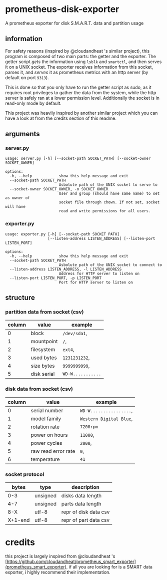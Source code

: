 # prometheus-disk-exporter

A prometheus exporter for disk S.M.A.R.T. data and partition usage

## information

For safety reasons (inspired by @cloudandheat 's similar project),
this program is composed of two main parts: the getter and the exporter.
The getter script *gets* the information using `lsblk` and `smartctl`, and
then serves it on a UNIX socket. The exporter receives information from 
this socket, parses it, and *serves* it as prometheus metrics with an http
server (by default on port `9313`).

This is done so that you only have to run the getter script as sudo, as
it requires root privileges to gather the data from the system, while the 
http server is safely ran at a lower permission level. Additionally the 
socket is in read-only mode by default.

This project was heavily inspired by another similar project which you
can have a look at from the credits section of this readme.

## arguments

### server.py

```
usage: server.py [-h] [--socket-path SOCKET_PATH] [--socket-owner SOCKET_OWNER]

options:
  -h, --help            show this help message and exit
  --socket-path SOCKET_PATH
                        Asbolute path of the UNIX socket to serve to
  --socket-owner SOCKET_OWNER, -o SOCKET_OWNER
                        User and group (should have same name) to set as owner of
                        socket file through chown. If not set, socket will have
                        read and write permissions for all users.
```

### exporter.py

```
usage: exporter.py [-h] [--socket-path SOCKET_PATH]
                   [--listen-address LISTEN_ADDRESS] [--listen-port LISTEN_PORT]

options:
  -h, --help            show this help message and exit
  --socket-path SOCKET_PATH
                        Asbolute path of the UNIX socket to connect to
  --listen-address LISTEN_ADDRESS, -l LISTEN_ADDRESS
                        Address for HTTP server to listen on
  --listen-port LISTEN_PORT, -p LISTEN_PORT
                        Port for HTTP server to listen on
```

## structure

### partition data from socket (csv)
|column |value       |example
|-------|------------|-------
|0      |block       |`/dev/sda1`,
|1      |mountpoint  |`/`,
|2      |filesystem  |`ext4`,
|3      |used bytes  |`1231231232`,
|4      |size bytes  |`9999999999`,
|5      |disk serial |`WD-W...........`

### disk data from socket (csv)
|column | value              |example
|-------|--------------------|-----------------
|0      |serial number       |`WD-W................`,
|1      |model family        |`Western Digital Blue`,
|2      |rotation rate       |`7200rpm`
|3      |power on hours      |`11000`,
|4      |power cycles        |`2000`,
|5      |raw read error rate |`0`,
|6      |temperature         |`41`

### socket protocol
|bytes  |type           |description
|-------|---------------|-----------------
|0-3    |unsigned       |disks data length        
|4-7    |unsigned       |parts data length
|8-X    |utf-8          |repr of disk data csv
|X+1-end|utf-8          |repr of part data csv

# credits
this project is largely inspired from @cloudandheat 's 
[https://github.com/cloudandheat/prometheus_smart_exporter](prometheus_smart_exporter).
if all you are looking for is a SMART data exporter, i highly recommend their 
implementation.

